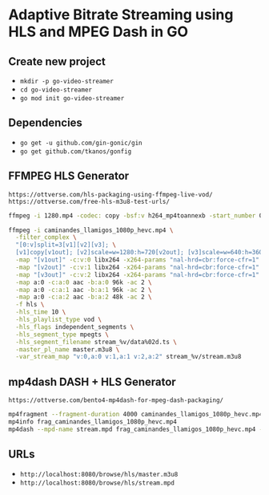 # Adaptive Bitrate Streaming using HLS and MPEG Dash in GO

## Create new project

- `mkdir -p go-video-streamer`
- `cd go-video-streamer`
- `go mod init go-video-streamer`

## Dependencies

- `go get -u github.com/gin-gonic/gin`
- `go get github.com/tkanos/gonfig`

## FFMPEG HLS Generator

`https://ottverse.com/hls-packaging-using-ffmpeg-live-vod/`
`https://ottverse.com/free-hls-m3u8-test-urls/`

```bash
ffmpeg -i 1280.mp4 -codec: copy -bsf:v h264_mp4toannexb -start_number 0 -hls_time 4 -hls_list_size 0 -f hls 1280.m3u8

ffmpeg -i caminandes_llamigos_1080p_hevc.mp4 \
  -filter_complex \
  "[0:v]split=3[v1][v2][v3]; \
  [v1]copy[v1out]; [v2]scale=w=1280:h=720[v2out]; [v3]scale=w=640:h=360[v3out]" \
  -map "[v1out]" -c:v:0 libx264 -x264-params "nal-hrd=cbr:force-cfr=1" -b:v:0 5M -maxrate:v:0 5M -minrate:v:0 5M -bufsize:v:0 10M -preset slow -g 48 -sc_threshold 0 -keyint_min 48 \
  -map "[v2out]" -c:v:1 libx264 -x264-params "nal-hrd=cbr:force-cfr=1" -b:v:1 3M -maxrate:v:1 3M -minrate:v:1 3M -bufsize:v:1 3M -preset slow -g 48 -sc_threshold 0 -keyint_min 48 \
  -map "[v3out]" -c:v:2 libx264 -x264-params "nal-hrd=cbr:force-cfr=1" -b:v:2 1M -maxrate:v:2 1M -minrate:v:2 1M -bufsize:v:2 1M -preset slow -g 48 -sc_threshold 0 -keyint_min 48 \
  -map a:0 -c:a:0 aac -b:a:0 96k -ac 2 \
  -map a:0 -c:a:1 aac -b:a:1 96k -ac 2 \
  -map a:0 -c:a:2 aac -b:a:2 48k -ac 2 \
  -f hls \
  -hls_time 10 \
  -hls_playlist_type vod \
  -hls_flags independent_segments \
  -hls_segment_type mpegts \
  -hls_segment_filename stream_%v/data%02d.ts \
  -master_pl_name master.m3u8 \
  -var_stream_map "v:0,a:0 v:1,a:1 v:2,a:2" stream_%v/stream.m3u8
```

## mp4dash DASH + HLS Generator

`https://ottverse.com/bento4-mp4dash-for-mpeg-dash-packaging/`

```bash
mp4fragment --fragment-duration 4000 caminandes_llamigos_1080p_hevc.mp4 frag_caminandes_llamigos_1080p_hevc.mp4
mp4info frag_caminandes_llamigos_1080p_hevc.mp4
mp4dash --mpd-name stream.mpd frag_caminandes_llamigos_1080p_hevc.mp4 --hls
```

## URLs

- `http://localhost:8080/browse/hls/master.m3u8`
- `http://localhost:8080/browse/hls/stream.mpd`
